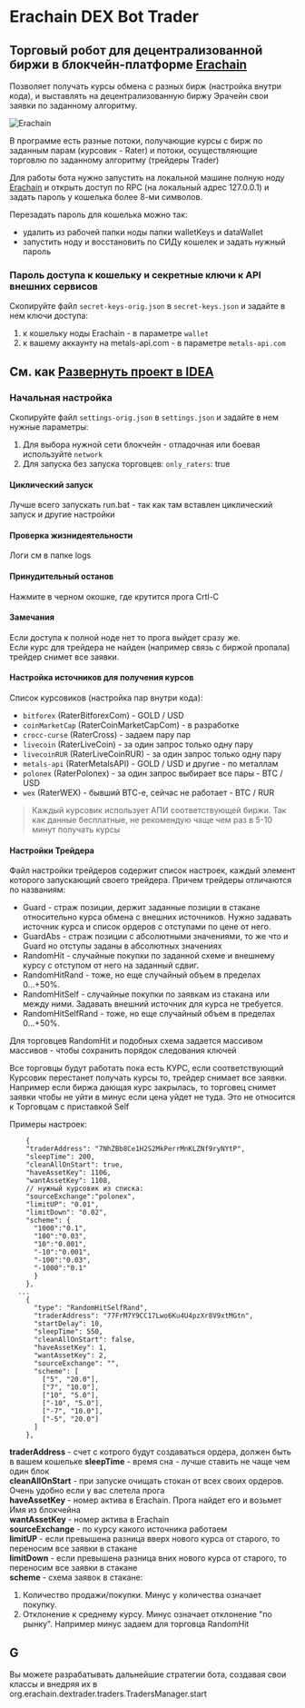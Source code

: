 # Erachain DEX Bot Trader
## Торговый робот для децентрализованной биржи в блокчейн-платформе [Erachain](http://erachain.org)

Позволяет получать курсы обмена с разных бирж (настройка внутри кода),
 и выставлять на децентрализованную биржу Эрачейн свои заявки по заданному алгоритму.

![Erachain](TRADER/help/000.png)

В программе есть разные потоки, получающие курсы с бирж по заданным парам (курсовик - Rater) и потоки, осуществляющие торговлю по заданному алгоритму (трейдеры Trader)

Для работы бота нужно запустить на локальной машине полную ноду [Erachain](http://erachain.org)
 и открыть доступ по RPC (на локальный адрес 127.0.0.1) и задать пароль у кошелька более 8-ми символов.
  
  Перезадать пароль для кошелька можно так:
 + удалить из рабочей папки ноды папки walletKeys и dataWallet
 + запустить ноду и восстановить по СИДу кошелек и задать нужный пароль 

### Пароль доступа к кошельку и секретные ключи к API внешних сервисов
Скопируйте файл `secret-keys-orig.json` в `secret-keys.json` и задайте в нем ключи доступа:  
1. к кошельку ноды Erachain - в параметре `wallet`
2. к вашему аккаунту на metals-api.com - в параметре `metals-api.com`

## См. как [Развернуть проект в IDEA](README-start.md)

### Начальная настройка
Скопируйте файл `settings-orig.json` в `settings.json` и задайте в нем нужные параметры:  
1. Для выбора нужной сети блокчейн - отладочная или боевая используйте `network`  
2. Для запуска без запуска торговцев: `only_raters`: true 

#### Циклический запуск
 Лучше всего запускать run.bat - так как там вставлен циклический запуск и другие настройки

#### Проверка жизнидеятельности
 Логи см в папке logs
 
#### Принудительный останов
 Нажмите в черном окошке, где крутится прога Crtl-C

#### Замечания
 Если доступа к полной ноде нет то прога выйдет сразу же.  
 Если курс для трейдера не найден (например связь с биржой пропала) трейдер снимет все заявки.
 
#### Настройка источников для получения курсов
 Список курсовиков (настройка пар внутри кода):
  + `bitforex` (RaterBitforexCom) - GOLD / USD
  + `coinMarketCap` (RaterCoinMarketCapCom) - в разработке
  + `crocc-curse` (RaterCross) - задаем пару пар
  + `livecoin` (RaterLiveCoin) - за один запрос только одну пару
  + `livecoinRUR` (RaterLiveCoinRUR) - за один запрос только одну пару
  + `metals-api` (RaterMetalsAPI) - GOLD / USD и другие - по металлам
  + `polonex` (RaterPolonex) - за один запрос выбирает все пары - BTC / USD
  + `wex` (RaterWEX) - бывший BTC-e, сейчас не работает - BTC / RUR
 
 > Каждый курсовик использует АПИ соответствующей биржи. Так как данные бесплатные,
  не рекомендую чаще чем раз в 5-10 минут получать курсы 


#### Настройки Трейдера
Файл настройки трейдеров содержит список настроек, каждый элемент которого запускающий своего трейдера.
Причем трейдеры отличаются по названиям:
+ Guard - страж позиции, держит заданные позиции в стакане относительно курса обмена с внешних источников. Нужно задавать источник курса и список ордеров с отступами по цене от него.  
+ GuardAbs - страж позиции с абсолютными значениями, то же что и Guard но отступы заданы в абсолютных значениях  
+ RandomHit - случайные покупки по заданной схеме и внешнему курсу с отступом от него на заданный сдвиг.  
+ RandomHitRand - тоже, но еще случайный объем в пределах 0...+50%.  
+ RandomHitSelf - случайные покупки по заявкам из стакана или между ними. Задавать внешний источник для курса не требуется.    
+ RandomHitSelfRand - тоже, но еще случайный объем в пределах 0...+50%.  

Для торговцев RandomHit и подобных схема задается массивом массивов - чтобы сохранить порядок следования ключей

Все торговцы будут работать пока есть КУРС, если соответствующий Курсовик перестанет получать курсы то,
 трейдер снимает все заявки. Например если биржа дающая курс закрылась,
 то торговец снимет заявки чтобы не уйти в минус если цена уйдет не туда.
  Это не относится к Торговцам с приставкой Self

Примеры настроек:
```
    {
    "traderAddress": "7NhZBb8Ce1H2S2MkPerrMnKLZNf9ryNYtP",
    "sleepTime": 200,
    "cleanAllOnStart": true,
    "haveAssetKey": 1106,
    "wantAssetKey": 1108,
    // нужный курсовик из списка:
    "sourceExchange":"polonex",
    "limitUP": "0.01",
    "limitDown": "0.02",
    "scheme": {
      "1000":"0.1",
      "100":"0.03",
      "10":"0.001",
      "-10":"0.001",
      "-100":"0.03",
      "-1000":"0.1"
      }
    },
  ...
    {
      "type": "RandomHitSelfRand",
      "traderAddress": "77FrM7Y9CC17Lwo6Ku4U4pzXr8V9xtMGtn",
      "startDelay": 10,
      "sleepTime": 550,
      "cleanAllOnStart": false,
      "haveAssetKey": 1,
      "wantAssetKey": 2,
      "sourceExchange": "",
      "scheme": [
        ["5", "20.0"],
        ["7", "10.0"],
        ["10", "5.0"],
        ["-10", "5.0"],
        ["-7", "10.0"],
        ["-5", "20.0"]
      ]
    },
```

**traderAddress** - счет с котрого будут создаваться ордера, должен быть в вашем кошельке
**sleepTime** - время сна - лучше ставить не чаще чем один блок  
**cleanAllOnStart** - при запуске очищать стокан от всех своих ордеров. Очень удобно если у вас слетела прога  
**haveAssetKey** - номер актива в Erachain. Прога найдет его и возьмет Имя из блокчейна  
**wantAssetKey** - номер актива в Erachain  
**sourceExchange** - по курсу какого источника работаем  
**limitUP** - если превышена разница вверх нового курса от старого, то переносим все заявки в стакане  
**limitDown** - если превышена разница вних нового курса от старого, то переносим все заявки в стакане  
**scheme** - схема заявок в стакане:
 1. Количество продажи/покупки. Минус у количества означает покупку.
 2. Отклонение к среднему курсу. Минус означает отклонение "по рынку". Например минус задаем для торговца RandomHit


 ## G
 Вы можете разрабатывать дальнейшие стратегии бота, создавая свои классы и внедряя их в org.erachain.dextrader.traders.TradersManager.start
